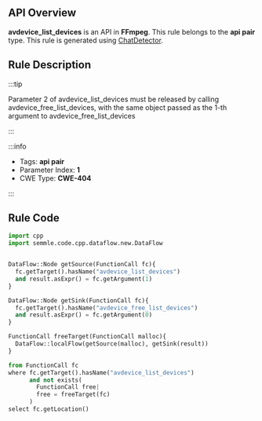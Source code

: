 ---
---


## API Overview
**avdevice_list_devices** is an API in **FFmpeg**. This rule belongs to the **api pair** type. This rule is generated using [ChatDetector](../../tools/ChatDetector).
## Rule Description

:::tip

Parameter 2 of avdevice_list_devices must be released by calling avdevice_free_list_devices, with the same object passed as the 1-th argument to avdevice_free_list_devices

:::

:::info

- Tags: **api pair**
- Parameter Index: **1**
- CWE Type: **CWE-404**

:::

## Rule Code
```python
import cpp
import semmle.code.cpp.dataflow.new.DataFlow


DataFlow::Node getSource(FunctionCall fc){
  fc.getTarget().hasName("avdevice_list_devices")
  and result.asExpr() = fc.getArgument(1)
}

DataFlow::Node getSink(FunctionCall fc){
  fc.getTarget().hasName("avdevice_free_list_devices")
  and result.asExpr() = fc.getArgument(0)
}

FunctionCall freeTarget(FunctionCall malloc){
  DataFlow::localFlow(getSource(malloc), getSink(result))
}

from FunctionCall fc
where fc.getTarget().hasName("avdevice_list_devices")
      and not exists(
        FunctionCall free| 
        free = freeTarget(fc)
      )
select fc.getLocation()
```